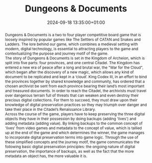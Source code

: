 ---
abstract: "Dungeons & Documents is a two to four player competitive board game that
  is loosely inspired by popular games like The Settlers of CATAN and Snakes and Ladders.
  The lore behind our game, which combines a medieval setting with modern, digital
  technology, is essential to attracting players to the game and contextualizing the
  purpose and journey motif of the game. \n\nThe story of Dungeons & Documents is
  set in the Kingdom of Archeion, which is split into five parts: four provinces,
  and one central Citadel. The Kingdom has entered a new era of peace after a long
  and brutal war, the \"War for the Cloud\", which began after the discovery of a
  new magic, which allows any kind of document to be replicated and kept in a ‘cloud’.
  King Codex III, in an effort to bind the provinces together by shared knowledge
  and community, has ordered that a chosen archivist be sent from each province bearing
  their land’s most important and treasured documents. In order to reach the Citadel,
  the archivists must travel over dangerous terrain full of threats that can weaken
  and even destroy their precious digital collections. For them to succeed, they must
  draw upon their knowledge of digital preservation practices so they may triumph
  over danger and take their place in the Citadel’s Renaissance Library. \n\nAcross
  the course of the game, players have to keep preserving the three digital objects
  they have in their possession by doing backups (adding 'lives') and adding metadata
  (adding value). By linking backups to the common concept of 'lives' from video games
  and metadata to the concept of value, which is tallied up at the end of the game
  and which determines the winner, the game manages to incorporate digital preservation
  terms into game logic. Through the use of these simplified concepts and the journey
  motif, the game communicates the following basic digital preservation principles:
  the ongoing nature of digital preservation, the importance of backups, as well as
  the fact that the more metadata an object has, the more valuable it is."
creators:
- Ellen Fanning
- ' Feargal Keenan'
- ' Lena Boese'
date: 2024-09-18 13:35:00+01:00
document_url: null
grand_parent: iPRES
institutions: []
keywords:
- communications and advocacy for dp
- start 2 preserve
landing_page_url: ''
language: eng
layout: publication
license: Creative Commons Attribution Share-Alike 4.0 (CC-BY-SA-4.0)
notes_url: https://docs.google.com/document/d/1TECjLA7x-Wy1GeVBzuw5jjqsObbotGkgJbFvOfm-kpo/edit#heading=h.aar4tupij1po
parent: iPRES 2024
publication_type: game
size: null
slides_url: ''
source_name: iPRES
stream_url: ''
title: Dungeons & Documents
year: 2024
---